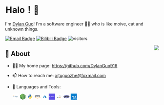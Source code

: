 <!--
**DylanGuo916/DylanGuo916** is a ✨ _special_ ✨ repository because its `README.md` (this file) appears on your GitHub profile.

Here are some ideas to get you started:

- 🔭 I’m currently working on ...
- 🌱 I’m currently learning ...
- 👯 I’m looking to collaborate on ...
- 🤔 I’m looking for help with ...
- 💬 Ask me about ...
- 📫 How to reach me: ...
- 😄 Pronouns: ...
- ⚡ Fun fact: ...
-->

# 𝗛alo！👋

I'm [Dylan Guo](https://github.com/DylanGuo916)! I'm a software engineer 👨‍💻 who is like moive, cat and unknown things.

[![Email Badge](https://img.shields.io/badge/-Email-c14438?style=flat-square&logo=Mail.Ru&logoColor=white&link=mailto:1378860132@qq.com)](mailto:xjtuguozhe@foxmail.com)
[![Bilibili Badge](https://img.shields.io/badge/-BiliBili-D14970?style=flat-square&logo=Bilibili&logoColor=white&link=https://space.bilibili.com/20626204)](https://space.bilibili.com/253677716)
![visitors](https://visitor-badge.laobi.icu/badge?page_id=DylanGuo916)

<img align="right" src="https://github-readme-stats.vercel.app/api/top-langs/?username=DylanGuo916&hide_border=true&layout=compact&hide=javascript,html,css" />

## 🧐 About

- 👨‍💻 My home page: https://github.com/DylanGuo916

- 📫 How to reach me: xjtuguozhe@foxmail.com

- 🌱 Languages and Tools: 

  <div>
      <code><img height="20" src="https://raw.githubusercontent.com/github/explore/80688e429a7d4ef2fca1e82350fe8e3517d3494d/topics/java/java.png"></code>
      <code><img height="20" src="https://raw.githubusercontent.com/github/explore/80688e429a7d4ef2fca1e82350fe8e3517d3494d/topics/nodejs/nodejs.png"></code>
      <code><img height="20" src="https://raw.githubusercontent.com/github/explore/80688e429a7d4ef2fca1e82350fe8e3517d3494d/topics/python/python.png"></code>
      <code><img height="20" src="https://raw.githubusercontent.com/github/explore/fbceb94436312b6dacde68d122a5b9c7d11f9524/topics/aws/aws.png"></code>
      <code><img height="20" src="https://raw.githubusercontent.com/github/explore/80688e429a7d4ef2fca1e82350fe8e3517d3494d/topics/azure/azure.png"></code>
      <code><img height="20" src="https://raw.githubusercontent.com/github/explore/80688e429a7d4ef2fca1e82350fe8e3517d3494d/topics/terraform/terraform.png"></code>
      <code><img height="20" src="https://raw.githubusercontent.com/github/explore/80688e429a7d4ef2fca1e82350fe8e3517d3494d/topics/mysql/mysql.png"></code>
      <code><img height="20" src="https://raw.githubusercontent.com/github/explore/ccc16358ac4530c6a69b1b80c7223cd2744dea83/topics/php/php.png"></code>
      <code><img height="20" src="https://raw.githubusercontent.com/github/explore/80688e429a7d4ef2fca1e82350fe8e3517d3494d/topics/typescript/typescript.png"></code>
  </div>
